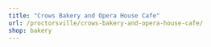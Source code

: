 ```yaml
---
title: "Crows Bakery and Opera House Cafe"
url: /proctorsville/crows-bakery-and-opera-house-cafe/
shop: bakery
---
```

